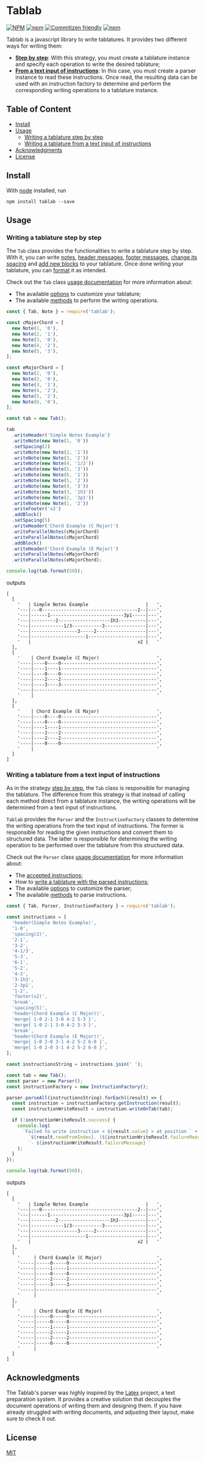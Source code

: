 # Tablab <!-- omit in toc -->

[![NPM](https://img.shields.io/npm/l/tablab)](LICENSE)
[![npm](https://img.shields.io/npm/v/tablab)](https://www.npmjs.com/package/tablab)
[![Commitizen friendly](https://img.shields.io/badge/commitizen-friendly-brightgreen.svg)](https://commitizen.github.io/cz-cli/)
[![npm](https://img.shields.io/npm/dt/tablab)](https://www.npmjs.com/package/tablab)

Tablab is a javascript library to write tablatures. It provides two different ways for writing them:

- **[Step by step](#writing-a-tablature-step-by-step)**: With this strategy, you must create a tablature instance and specify each operation to write the desired tablature;
- **[From a text input of instructions](#writing-a-tablature-from-a-text-input-of-instructions)**: In this case, you must create a parser instance to read these instructions. Once read, the resulting data can be used with an instruction factory to determine and perform the corresponding writing operations to a tablature instance.

## Table of Content <!-- omit in toc -->

- [Install](#install)
- [Usage](#usage)
  - [Writing a tablature step by step](#writing-a-tablature-step-by-step)
  - [Writing a tablature from a text input of instructions](#writing-a-tablature-from-a-text-input-of-instructions)
- [Acknowledgments](#acknowledgments)
- [License](#license)

## Install

With [node](https://nodejs.org/en/) installed, run

```shell
npm install tablab --save
```

## Usage

### Writing a tablature step by step

The `Tab` class provides the functionalities to write a tablature step by step. With it, you can write [notes](src/tab/README.md#write-note), [header messages](src/tab/README.md#write-header), [footer messages](src/tab/README.md#write-footer), [change its spacing](src/tab/README.md#set-spacing) and [add new blocks](src/tab/README.md#add-block) to your tablature. Once done writing your tablature, you can [format](src/tab/README.md#format) it as intended.

Check out the `Tab` class [usage documentation](src/tab/README.md) for more information about:

- The available [options](src/tab/README.md#tablature-options) to customize your tablature;
- The available [methods](src/tab/README.md#tablature-methods) to perform the writing operations.

```js
const { Tab, Note } = require('tablab');

const cMajorChord = [
  new Note(1, '0'),
  new Note(2, '1'),
  new Note(3, '0'),
  new Note(4, '2'),
  new Note(5, '3'),
];

const eMajorChord = [
  new Note(1, '0'),
  new Note(2, '0'),
  new Note(3, '1'),
  new Note(4, '2'),
  new Note(5, '2'),
  new Note(6, '0'),
];

const tab = new Tab();

tab
  .writeHeader('Simple Notes Example')
  .writeNote(new Note(1, '0'))
  .setSpacing(2)
  .writeNote(new Note(2, '1'))
  .writeNote(new Note(3, '2'))
  .writeNote(new Note(4, '1/3'))
  .writeNote(new Note(5, '3'))
  .writeNote(new Note(6, '1'))
  .writeNote(new Note(5, '2'))
  .writeNote(new Note(4, '3'))
  .writeNote(new Note(3, '1h3'))
  .writeNote(new Note(2, '3p1'))
  .writeNote(new Note(1, '2'))
  .writeFooter('x2')
  .addBlock()
  .setSpacing(5)
  .writeHeader('Chord Example (C Major)')
  .writeParallelNotes(cMajorChord)
  .writeParallelNotes(cMajorChord)
  .addBlock()
  .writeHeader('Chord Example (E Major)')
  .writeParallelNotes(eMajorChord)
  .writeParallelNotes(eMajorChord);

console.log(tab.format(50));
```

outputs

```
[
  [
    '   | Simple Notes Example                     |   ',
    '---|---0-----------------------------------2--|---',
    '---|------1---------------------------3p1-----|---',
    '---|---------2-------------------1h3----------|---',
    '---|------------1/3-----------3---------------|---',
    '---|-----------------3-----2------------------|---',
    '---|--------------------1---------------------|---',
    '   |                                       x2 |   '
  ],
  [
    '    | Chord Example (C Major)                     ',
    '----|----0----0-----------------------------------',
    '----|----1----1-----------------------------------',
    '----|----0----0-----------------------------------',
    '----|----2----2-----------------------------------',
    '----|----3----3-----------------------------------',
    '----|---------------------------------------------',
    '    |                                             '
  ],
  [
    '    | Chord Example (E Major)                     ',
    '----|----0----0-----------------------------------',
    '----|----0----0-----------------------------------',
    '----|----1----1-----------------------------------',
    '----|----2----2-----------------------------------',
    '----|----2----2-----------------------------------',
    '----|----0----0-----------------------------------',
    '    |                                             '
  ]
]
```

### Writing a tablature from a text input of instructions

As in the strategy [step by step](#writing-a-tablature-step-by-step), the `Tab` class is responsible for managing the tablature. The difference from this strategy is that instead of calling each method direct from a tablature instance, the writing operations will be determined from a text input of instructions.

`Tablab` provides the `Parser` and the `InstructionFactory` classes to determine the writing operations from the text input of instructions. The former is responsible for reading the given instructions and convert them to structured data. The latter is responsible for determining the writing operation to be performed over the tablature from this structured data.

Check out the `Parser` class [usage documentation](src/parser/README.md) for more information about:

- The [accepted instructions](src/parser/README.md#accepted-instructions);
- How to [write a tablature with the parsed instructions](src/parser/README.md#writing-a-tablature-with-the-parsed-instructions);
- The available [options](src/parser/README.md#parser-options) to customize the parser;
- The available [methods](src/parser/README.md#parser-methods) to parse instructions.

```js
const { Tab, Parser, InstructionFactory } = require('tablab');

const instructions = [
  'header(Simple Notes Example)',
  '1-0',
  'spacing(2)',
  '2-1',
  '3-2',
  '4-1/3',
  '5-3',
  '6-1',
  '5-2',
  '4-3',
  '3-1h3',
  '2-3p1',
  '1-2',
  'footer(x2)',
  'break',
  'spacing(5)',
  'header(Chord Example (C Major))',
  'merge{ 1-0 2-1 3-0 4-2 5-3 }',
  'merge{ 1-0 2-1 3-0 4-2 5-3 }',
  'break',
  'header(Chord Example (E Major))',
  'merge{ 1-0 2-0 3-1 4-2 5-2 6-0 }',
  'merge{ 1-0 2-0 3-1 4-2 5-2 6-0 }',
];

const instructionsString = instructions.join(' ');

const tab = new Tab();
const parser = new Parser();
const instructionFactory = new InstructionFactory();

parser.parseAll(instructionsString).forEach((result) => {
  const instruction = instructionFactory.getInstruction(result);
  const instructionWriteResult = instruction.writeOnTab(tab);

  if (!instructionWriteResult.success) {
    console.log(
      `Failed to write instruction < ${result.value} > at position ` +
        `${result.readFromIndex}. (${instructionWriteResult.failureReasonIdentifier}) ` +
        `- ${instructionWriteResult.failureMessage} `
    );
  }
});

console.log(tab.format(50));
```

outputs

```
[
  [
    '   | Simple Notes Example                     |   ',
    '---|---0-----------------------------------2--|---',
    '---|------1---------------------------3p1-----|---',
    '---|---------2-------------------1h3----------|---',
    '---|------------1/3-----------3---------------|---',
    '---|-----------------3-----2------------------|---',
    '---|--------------------1---------------------|---',
    '   |                                       x2 |   '
  ],
  [
    '     | Chord Example (C Major)                    ',
    '-----|-----0-----0--------------------------------',
    '-----|-----1-----1--------------------------------',
    '-----|-----0-----0--------------------------------',
    '-----|-----2-----2--------------------------------',
    '-----|-----3-----3--------------------------------',
    '-----|--------------------------------------------',
    '     |                                            '
  ],
  [
    '     | Chord Example (E Major)                    ',
    '-----|-----0-----0--------------------------------',
    '-----|-----0-----0--------------------------------',
    '-----|-----1-----1--------------------------------',
    '-----|-----2-----2--------------------------------',
    '-----|-----2-----2--------------------------------',
    '-----|-----0-----0--------------------------------',
    '     |                                            '
  ]
]
```

## Acknowledgments

The Tablab's parser was highly inspired by the [Latex](https://www.latex-project.org/) project, a text preparation system. It provides a creative solution that decouples the document operations of writing them and designing them. If you have already struggled with writing documents, and adjusting their layout, make sure to check it out.

## License

[MIT](LICENSE)
